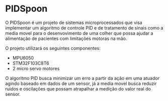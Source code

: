 # PIDSpoon

O PIDSpoon é um projeto de sistemas microprocessados que visa implementar um algoritmo de controle PID e de tratamento de sinais como a media movel para o desenvovimento de uma colher que possa ajudar a alimentação de pacientes com limitações motoras na mão.

O projeto utilizará os seguintes componentes:
* MPU6050
* STM32F103C8T6 
* 2 micro servo motores

O algoritmo PID busca minimizar um erro a partir da ação em uma atuador agindo baseado em dados de um sensor, já a media movel busca reduzir ruidos e oscilações que possam atrapalhar a medição do valor real do sensor.

